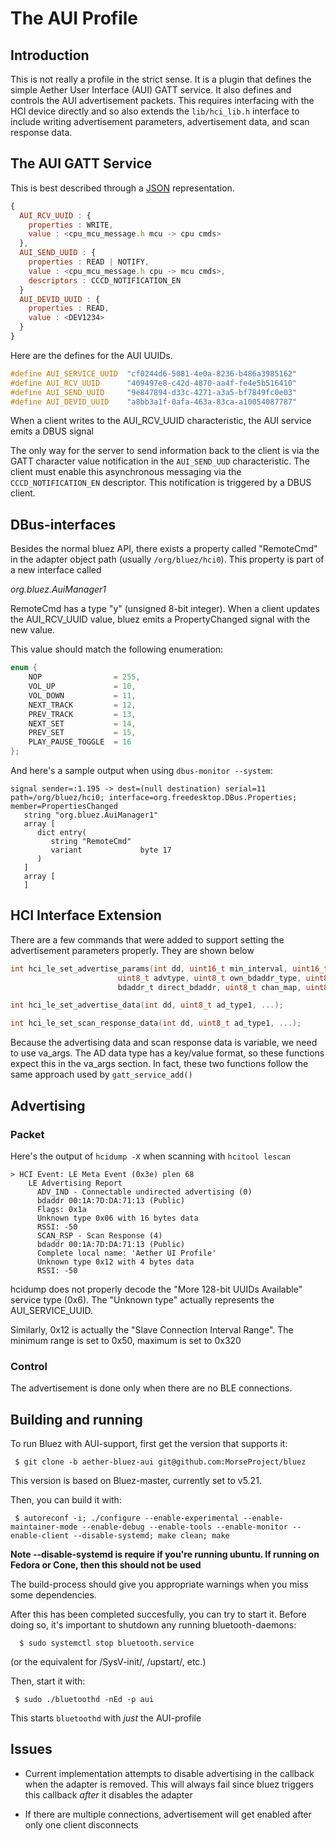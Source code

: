 The AUI Profile
======================

## Introduction

This is not really a profile in the strict sense. It is a plugin that defines
the simple Aether User Interface (AUI) GATT service.  It also defines and
controls the AUI advertisement packets.  This requires interfacing with the HCI
device directly and so also extends the `lib/hci_lib.h` interface to include
writing advertisement parameters, advertisement data, and scan response data.

## The AUI GATT Service

This is best described through a [JSON](http://json.org) representation.

```javascript
{
  AUI_RCV_UUID : {
    properties : WRITE,
    value : <cpu_mcu_message.h mcu -> cpu cmds>
  },
  AUI_SEND_UUID : {
    properties : READ | NOTIFY,
    value : <cpu_mcu_message.h cpu -> mcu cmds>,
    descriptors : CCCD_NOTIFICATION_EN
  }
  AUI_DEVID_UUID : {
    properties : READ,
    value : <DEV1234>
  }
}
```

Here are the defines for the AUI UUIDs.

```c
#define AUI_SERVICE_UUID  "cf0244d6-5081-4e0a-8236-b486a3985162"
#define AUI_RCV_UUID      "409497e8-c42d-4870-aa4f-fe4e5b516410"
#define AUI_SEND_UUID     "9e847894-d33c-4271-a3a5-bf7849fc0e03"
#define AUI_DEVID_UUID    "a8bb3a1f-0afa-463a-83ca-a10054087787"
```

When a client writes to the AUI_RCV_UUID characteristic, the AUI service emits a
DBUS signal

The only way for the server to send information back to the client is via the
GATT character value notification in the `AUI_SEND_UUD` characteristic. The client
must enable this asynchronous messaging via the `CCCD_NOTIFICATION_EN` descriptor.
This notification is triggered by a DBUS client.

## DBus-interfaces

Besides the normal bluez API, there exists a property called "RemoteCmd" in the
adapter object path (usually `/org/bluez/hci0`). This property is part of a new
interface called

_org.bluez.AuiManager1_

RemoteCmd has a type "y" (unsigned 8-bit integer).  When a client updates the
AUI_RCV_UUID value, bluez emits a PropertyChanged signal with the new value.

This value should match the following enumeration:

```c
enum {
	NOP                = 255,
	VOL_UP             = 10,
	VOL_DOWN           = 11,
	NEXT_TRACK         = 12,
	PREV_TRACK         = 13,
	NEXT_SET           = 14,
	PREV_SET           = 15,
	PLAY_PAUSE_TOGGLE  = 16
};
```

And here's a sample output when using `dbus-monitor --system`:

```
signal sender=:1.195 -> dest=(null destination) serial=11 path=/org/bluez/hci0; interface=org.freedesktop.DBus.Properties; member=PropertiesChanged
   string "org.bluez.AuiManager1"
   array [
      dict entry(
         string "RemoteCmd"
         variant             byte 17
      )
   ]
   array [
   ]
```

## HCI Interface Extension

There are a few commands that were added to support setting the advertisement
parameters properly.  They are shown below


```c
int hci_le_set_advertise_params(int dd, uint16_t min_interval, uint16_t max_interval,
                        uint8_t advtype, uint8_t own_bdaddr_type, uint8_t direct_bdaddr_type,
                        bdaddr_t direct_bdaddr, uint8_t chan_map, uint8_t filter, int to);

int hci_le_set_advertise_data(int dd, uint8_t ad_type1, ...);

int hci_le_set_scan_response_data(int dd, uint8_t ad_type1, ...);
```

Because the advertising data and scan response data is variable, we need to use
va_args.  The AD data type has a key/value format, so these functions expect this
in the va_args section.  In fact, these two functions follow the same approach used
by `gatt_service_add()`

## Advertising

### Packet

Here's the output of `hcidump -X` when scanning with `hcitool lescan`

```
> HCI Event: LE Meta Event (0x3e) plen 68
    LE Advertising Report
      ADV_IND - Connectable undirected advertising (0)
      bdaddr 00:1A:7D:DA:71:13 (Public)
      Flags: 0x1a
      Unknown type 0x06 with 16 bytes data
      RSSI: -50
      SCAN_RSP - Scan Response (4)
      bdaddr 00:1A:7D:DA:71:13 (Public)
      Complete local name: 'Aether UI Profile'
      Unknown type 0x12 with 4 bytes data
      RSSI: -50
```

hcidump does not properly decode the "More 128-bit UUIDs Available" service
type (0x6).  The "Unknown type" actually represents the AUI_SERVICE_UUID.

Similarly, 0x12 is actually the "Slave Connection Interval Range". The minimum
range is set to 0x50, maximum is set to 0x320

### Control

The advertisement is done only when there are no BLE connections.



## Building and running

   To run Bluez with AUI-support, first get the version that supports it:
```
 $ git clone -b aether-bluez-aui git@github.com:MorseProject/bluez
```

   This version is based on Bluez-master, currently set to v5.21.

   Then, you can build it with:

```
 $ autoreconf -i; ./configure --enable-experimental --enable-maintainer-mode --enable-debug --enable-tools --enable-monitor --enable-client --disable-systemd; make clean; make
```
__Note --disable-systemd is require if you're running ubuntu. If running on Fedora or Cone, then this should not be used__

   The build-process should give you appropriate warnings when you miss some
   dependencies.

   After this has been completed succesfully, you can try to start it. Before
   doing so, it's important to shutdown any running bluetooth-daemons:

```
  $ sudo systemctl stop bluetooth.service
```

   (or the equivalent for /SysV-init/, /upstart/, etc.)

   Then, start it with:

```
 $ sudo ./bluetoothd -nEd -p aui
```

   This starts `bluetoothd` with _just_ the AUI-profile

## Issues

* Current implementation attempts to disable advertising in the callback when
the adapter is removed. This will always fail since bluez triggers this callback
_after_ it disables the adapter

* If there are multiple connections, advertisement will get enabled after only
  one client disconnects

